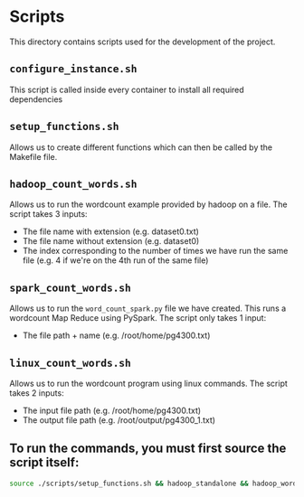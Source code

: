 # Scripts

This directory contains scripts used for the development of the project.

## `configure_instance.sh`

This script is called inside every container to install all required dependencies

## `setup_functions.sh`

Allows us to create different functions which can then be called by the Makefile file.

## `hadoop_count_words.sh`

Allows us to run the wordcount example provided by hadoop on a file. The script takes 3 inputs:

- The file name with extension (e.g. dataset0.txt)
- The file name without extension (e.g. dataset0)
- The index corresponding to the number of times we have run the same file (e.g. 4 if we're on the 4th run of the same file)

## `spark_count_words.sh`

Allows us to run the `word_count_spark.py` file we have created. This runs a wordcount Map Reduce using PySpark. The script only takes 1 input:

- The file path + name (e.g. /root/home/pg4300.txt)

## `linux_count_words.sh`

Allows us to run the wordcount program using linux commands. The script takes 2 inputs:

- The input file path (e.g. /root/home/pg4300.txt)
- The output file path (e.g. /root/output/pg4300_1.txt)

## To run the commands, you must first source the script itself:

```bash
source ./scripts/setup_functions.sh && hadoop_standalone && hadoop_wordcount_example
```